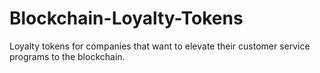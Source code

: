 # Blockchain-Loyalty-Tokens
Loyalty tokens for companies that want to elevate their customer service programs to the blockchain.
